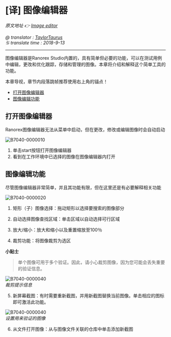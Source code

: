 # [译] 图像编辑器

*原文地址 👉 [Image editor][0]*

*@ translator : [TaylorTaurus](https://github.com/taylortaurus)*    
*♋ translate time : 2018-9-13*    

---

图像编辑器是Ranorex Studio内置的，具有简单但必要的功能，可以在测试用例中编辑，更改和优化跟踪，存储和管理的图像。本章将介绍和解释这个简单工具的功能。

本章导视，章节内段落跳帧推荐使用右上角的锚点！

- [打开图像编辑器](##打开图像编辑器)
- [图像编辑功能](##图像编辑功能)

## 打开图像编辑器

Ranorex图像编辑器无法从菜单中启动，但在更改，修改或编辑图像时会自动启动

![B7040-0000010](https://gitee.com/taylortaurus/RX_UserGuide_GitBook_Picbed/raw/master/Image-basedAutomation/B7040-0000010.png)  

1. 单击start按钮打开图像编辑器
2. 看到在工作环境中已选择的图像在图像编辑器内打开



## 图像编辑功能

尽管图像编辑器非常简单，并且其功能有限，但在这里还是有必要解释相关功能

![B7040-0000020](https://gitee.com/taylortaurus/RX_UserGuide_GitBook_Picbed/raw/master/Image-basedAutomation/B7040-0000020.png)  


1. 矩形（子）图像选择：拖动矩形以选择要搜索的图像部分

2. 自动选择图像查找区域：单击区域以自动选择可行区域

3. 放大/缩小：放大和缩小以及重置缩放至100％

4. 裁剪功能：将图像裁剪为选区

**小贴士**  
> 单个图像可用于多个验证。因此，请小心裁剪图像，因为您可能会丢失重要的验证信息。  

![B7040-0000040](https://gitee.com/taylortaurus/RX_UserGuide_GitBook_Picbed/raw/master/Image-basedAutomation/B7040-0000040.png)  
*裁剪提示信息*  

5. 新屏幕截图：有时需要重新截图，并用新截图替换当前图像。单击相应的图标即可激活此功能。  

![B7040-0000040](https://gitee.com/taylortaurus/RX_UserGuide_GitBook_Picbed/raw/master/Image-basedAutomation/B7040-0000030.png)  
*设置用来验证的图像*  

6. 从文件打开图像：从与图像文件关联的仓库中单击添加新截图

[0]: https://www.ranorex.com/help/latest/ranorex-studio-advanced/image-based-automation/image-editor/
